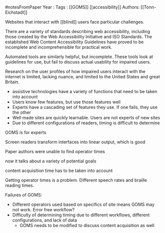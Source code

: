 #notesFromPaper
Year   :
Tags   : [[GOMS]] [[accessibility]] 
Authors: [[Tonn-Eichstadt]]

Websites that interact with [[blind]] users face particular challenges.

There are a variety of standards describing web accessibility, including those created by the Web Accessibility Initiative and ISO Standards. The established Web Content Accessibility Guidelines have proved to be incomplete and incomprehensible for practical work. 

Automated tools are similarly helpful, but incomplete. These tools look at guidelines for use, but fail to discuss actual usability for impaired users.

Research on the user profiles of how impaired users interact with the internet is limited, lacking nuance, and limited to the United States and great Britain. 

 - assistive technologies have a variety of functions that need to be taken into account
 - Users know few features, but use those features well
 - Experts have a cascading set of features they use. If one fails, they use the other
 - Well made sites are quickly learnable. Users are not experts of new sites
 - Due to different configurations of readers, timing is difficult to determine

GOMS is for experts

Screen readers transform interfaces into linear output, which is good

Paper authors were unable to find operator times

now it talks about a variety of potential goals

content acquisition time has to be taken into account

Getting operator times is a problem. Different speech rates and braille reading times. 

Failures of GOMS: 

 - Different operators used based on specifics of site means GOMS may not work. Error free workflow?
 - Difficulty of determining timing due to different workflows, different configurations, and lack of data
   - GOMS needs to be modified to discuss content acquisition as well
